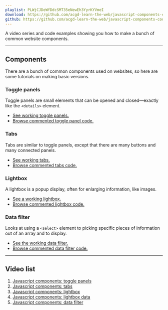 ```yaml
---
playlist: PLWjCJDeWfDdcSMT35eNewEh3YyrKYVmeI
download: https://github.com/acgd-learn-the-web/javascript-components-code/archive/master.zip
github: https://github.com/acgd-learn-the-web/javascript-components-code
---
```


A video series and code examples showing you how to make a bunch of common website components.

---

## Components

There are a bunch of common components used on websites, so here are some tutorials on making basic versions.

### Toggle panels

Toggle panels are small elements that can be opened and closed—exactly like the `<details>` element.

- [See working toggle panels.](http://demos.learn-the-web.algonquindesign.ca/javascript-components/panels.html)
- [Browse commented toggle panel code.](https://github.com/acgd-learn-the-web/javascript-components-code/blob/gh-pages/js/panels.js)

### Tabs

Tabs are similar to toggle panels, except that there are many buttons and many connected panels.

- [See working tabs.](http://demos.learn-the-web.algonquindesign.ca/javascript-components/tabs.html)
- [Browse commented tabs code.](https://github.com/acgd-learn-the-web/javascript-components-code/blob/gh-pages/js/tabs.js)

### Lightbox

A lightbox is a popup display, often for enlarging information, like images.

- [See a working lightbox.](http://demos.learn-the-web.algonquindesign.ca/javascript-components/lightbox.html)
- [Browse commented lightbox code.](https://github.com/acgd-learn-the-web/javascript-components-code/blob/gh-pages/js/lightbox.js)

### Data filter

Looks at using a `<select>` element to picking specific pieces of information out of an array and to display.

- [See the working data filter.](http://demos.learn-the-web.algonquindesign.ca/javascript-components/data-filter.html)
- [Browse commented data filter code.](https://github.com/acgd-learn-the-web/javascript-components-code/blob/gh-pages/js/data-filter.js)

---

## Video list

1. [Javascript components: toggle panels](https://www.youtube.com/watch?v=tAmM6B7KkbQ&index=1&list=PLWjCJDeWfDdcSMT35eNewEh3YyrKYVmeI)
2. [Javascript components: tabs](https://www.youtube.com/watch?v=kjL_HM08CcA&index=2&list=PLWjCJDeWfDdcSMT35eNewEh3YyrKYVmeI)
3. [Javascript components: lightbox](https://www.youtube.com/watch?v=ucLr525mX60&index=3&list=PLWjCJDeWfDdcSMT35eNewEh3YyrKYVmeI)
4. [Javascript components: lightbox data](https://www.youtube.com/watch?v=7O-iK_D0H4w&index=4&list=PLWjCJDeWfDdcSMT35eNewEh3YyrKYVmeI)
5. [Javascript components: data filter](https://www.youtube.com/watch?v=CJbr44MmvXY&index=5&list=PLWjCJDeWfDdcSMT35eNewEh3YyrKYVmeI)
